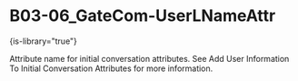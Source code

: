 # B03-06_GateCom-UserLNameAttr

{is-library="true"}

<snippet id="B03-06_GateCom-UserLNameAttr_snippet">



Attribute name for initial conversation attributes. See Add User Information To Initial Conversation Attributes for more information.


</snippet>